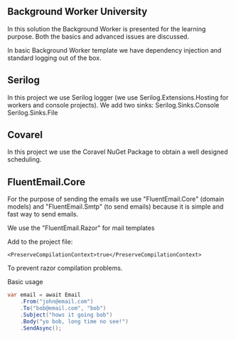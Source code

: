 ﻿## Background Worker University

In this solution the Background Worker is presented for the learning purpose. Both the basics and advanced issues are discussed.

In basic Background Worker template we have dependency injection and standard logging out of the box.

## Serilog

In this project we use Serilog logger (we use Serilog.Extensions.Hosting for workers and console projects).
We add two sinks: 
Serilog.Sinks.Console
Serilog.Sinks.File

## Covarel

In this project we use the Coravel NuGet Package to obtain a well designed scheduling.

## FluentEmail.Core 

For the purpose of sending the emails we use "FluentEmail.Core" (domain models) and "FluentEmail.Smtp" (to send emails) because it is simple and fast way to send emails.

We use the "FluentEmail.Razor" for mail templates

Add to the project file:
```
<PreserveCompilationContext>true</PreserveCompilationContext>
```
To prevent razor compilation problems.

Basic usage
```csharp
var email = await Email
    .From("john@email.com")
    .To("bob@email.com", "bob")
    .Subject("hows it going bob")
    .Body("yo bob, long time no see!")
    .SendAsync();
```